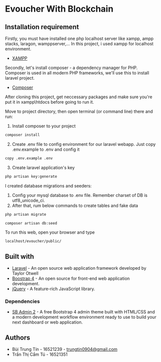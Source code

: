 # Evoucher With Blockchain

## Installation requirement

Firstly, you must have installed one php localhost server like xampp, ampp stacks, laragon, wamppserver,... In this project, i used xampp for localhost environment.
- [XAMPP](https://www.apachefriends.org/index.html)

Secondly, let's install composer - a dependency manager for PHP. Composer is used in all modern PHP frameworks, we'll use this to install laravel project.
- [Composer](https://getcomposer.org/doc/01-basic-usage.md)

After cloning this project, get neccessary packages and make sure you're put it in xampp\htdocs before going to run it.

Move to project directory, then open terminal (or command line) there and run:
1. Install composer to your project
```bash
composer install
```
2. Create .env file to config environment for our laravel webapp. Just copy .env.example to .env and config it
```bash
copy .env.example .env
```
3. Create laravel application's key
```bash
php artisan key:generate
```

I created database migrations and seeders:

1. Config your mysql database to .env file. Remember charset of DB is utf8_unicode_ci.
2. After that, rum below commands to create tables and fake data 
```bash
php artisan migrate
```

```bash
composer artisan db:seed
```

To run this web, open your browser and type
```bash
localhost/evoucher/public/
```

## Built with

- [Laravel](https://laravel.com/) - An open source web application framework developed by Taylor Otwell
- [Boostrap 4](https://getbootstrap.com/) - An open source for front-end web application development.
- [jQuery](https://jquery.com/) - A feature-rich JavaScript library.

### Dependencies

- [SB Admin 2](https://startbootstrap.com/themes/sb-admin-2/) - A free Bootstrap 4 admin theme built with HTML/CSS and a modern development workflow environment ready to use to build your next dashboard or web application.

## Authors

- Bùi Trung Tín - 16521239 - trungtin0904@gmail.com
- Trần Thị Cẩm Tú - 16521351
